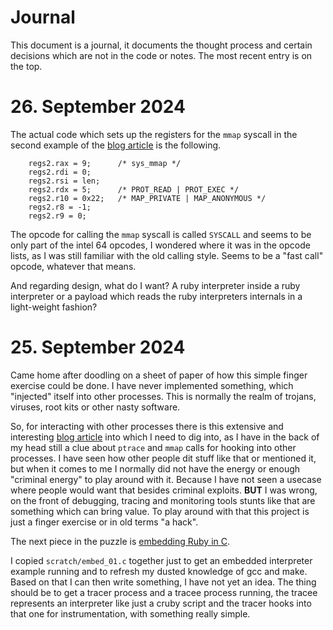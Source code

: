 # Journal

This document is a journal, it documents the thought process and certain decisions
which are not in the code or notes. The most recent entry is on the top.

# 26. September 2024

The actual code which sets up the registers for the `mmap` syscall in the second
example of the [blog article](https://blog.f0b.org/2022/05/process-injection-on-linux-injecting-into-processes/)
is the following.

```
	regs2.rax = 9;		/* sys_mmap */
	regs2.rdi = 0;
	regs2.rsi = len;
	regs2.rdx = 5;		/* PROT_READ | PROT_EXEC */
	regs2.r10 = 0x22;	/* MAP_PRIVATE | MAP_ANONYMOUS */
	regs2.r8 = -1;
	regs2.r9 = 0;
```

The opcode for calling the `mmap` syscall is called `SYSCALL` and seems to be only
part of the intel 64 opcodes, I wondered where it was in the opcode lists, as I
was still familiar with the old calling style. Seems to be a "fast call" opcode,
whatever that means.

And regarding design, what do I want? A ruby interpreter inside a ruby interpreter
or a payload which reads the ruby interpreters internals in a light-weight fashion?


# 25. September 2024

Came home after doodling on a sheet of paper of how this simple finger exercise 
could be done. I have never implemented something, which "injected" itself into
other processes. This is normally the realm of trojans, viruses, root kits or other
nasty software.

So, for interacting with other processes there is this extensive and interesting
[blog article](https://blog.f0b.org/2022/05/process-injection-on-linux-injecting-into-processes/)
into which I need to dig into, as I have in the back of my head still a clue about
`ptrace` and `mmap` calls for hooking into other processes. I have seen how other
people dit stuff like that or mentioned it, but when it comes to me I normally
did not have the energy or enough "criminal energy" to play around with it.
Because I have not seen a usecase where people would want that besides criminal
exploits. **BUT** I was wrong, on the front of debugging, tracing and monitoring tools
stunts like that are something which can bring value. To play around with that
this project is just a finger exercise or in old terms "a hack".

The next piece in the puzzle is [embedding Ruby in C](https://silverhammermba.github.io/emberb/embed/).

I copied `scratch/embed_01.c` together just to get an embedded interpreter example
running and to refresh my dusted knowledge of gcc and make. Based on that I can
then write something, I have not yet an idea. The thing should be to get a tracer
process and a tracee process running, the tracee represents an interpreter like
just a cruby script and the tracer hooks into that one for instrumentation, with
something really simple.
